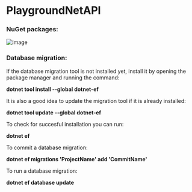 # PlaygroundNetAPI

### NuGet packages:
![image](https://user-images.githubusercontent.com/8555390/233827379-32c602b3-6523-4433-a0b7-bd96d6bb63b1.png)

### Database migration:
If the database migration tool is not installed yet, install it by opening the package manager and running the command:

__dotnet tool install --global dotnet-ef__

It is also a good idea to update the migration tool if it is already installed:

__dotnet tool update --global dotnet-ef__

To check for succesful installation you can run:

__dotnet ef__

To commit a database migration:

__dotnet ef migrations 'ProjectName' add 'CommitName'__

To run a database migration:

__dotnet ef database update__
